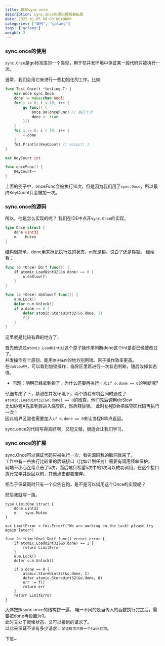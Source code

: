 ```yaml
---
title: 理解sync.once
description: sync.once的源码理解和拓展
date: 2025-01-05 08:00:00+0800
categories: ["编程", "golang"]
tags: ["golang"]
weight: 3
---
```


### sync.once的使用

`sync.Once`是go标准库的一个类型，用于在并发环境中保证某一段代码只被执行一次。 

通常，我们会用它来进行一些初始化的工作。比如:

```go
func Test_Once(t *testing.T) {
    var once sync.Once
    done := make(chan bool)
    for i := 0; i < 10; i++ {
        go func() {
            once.Do(onceFunc) // 执行十次
            done <- true
        }()
    }
    for i := 0; i < 10; i++ {
        <-done
    }
    fmt.Println(KeyCount) // output: 1
}

var KeyCount int

func onceFunc() {
    KeyCount++
}

```

上面的例子中，onceFunc会被执行10次，但是因为我们用了`sync.Once`，所以最终KeyCount只会被加一次。


### sync.once的源码
所以，他是怎么实现的呢？ 我们在IDE中点开`sync.Once`的实现。


``` go
type Once struct {
    done uint32
    m    Mutex
}
```

结构很简单，done用来标记执行过的状态，m就是锁。说白了还是靠锁。
继续看：

``` go
func (o *Once) Do(f func()) {
    if atomic.LoadUint32(&o.done) == 0 {
        o.doSlow(f)
    }
}

func (o *Once) doSlow(f func()) {
    o.m.Lock()
    defer o.m.Unlock()
    if o.done == 0 {
        defer atomic.StoreUint32(&o.done, 1)
        f()
    }
}
```

这里就是比较有趣的地方了，

首先他通过`atomic.LoadUint32`这个原子操作来判断done这个Int是否已经被改过了。  
并发操作有个原则，能用`原子操作`的地方别用锁。原子操作效率更高。  
在`doSlow`中，可以看到加锁操作，临界区里再进行一次状态判断，随后改掉状态值。

- 问题：明明已经拿到锁了，为什么还要再执行一次`if o.done == 0`的判断呢?

仔细考虑了下，猜测在并发环境下，两个协程有机会同时通过了`atomic.LoadUint32(&o.done) == 0`的检查，他们先后调用doSlow  
比如协程A先拿到锁进入临界区，然后释放锁。 此时协程B会把临界区代码再执行一次！   
因此临界区里也需要加入`if o.done == 0`来让协程B早点返回。

sync.once的代码写得真好啊，又短又精，很适合让我们学习。

### sync.once的扩展

sync.Once可以保证代码只被执行一次，看完源码我的脑洞就来了。  
工作中有一些执行比较重的后端接口（比如计划任务）需要有调用频率保护，  
前端不小心连续点击了5次，而后端只希望5次中的1次可以成功调用，在这个接口执行完毕并返回以前，其他点击都要废弃。  

相当于保证同时只有一个实例在跑。是不是可以借用这个Once的实现呢？

然后我就写一版。

``` golang
type LimitOne struct {
    done uint32
    m    sync.Mutex
}

var LimitError = fmt.Errorf("We are working on the task! please try again later")

func (o *LimitOne) Do(f func() error) error {
    if atomic.LoadUint32(&o.done) == 1 {
        return LimitError
    }
    o.m.Lock()
    defer o.m.Unlock()

    if o.done == 0 {
        atomic.StoreUint32(&o.done, 1)
        defer atomic.StoreUint32(&o.done, 0)
        err := f()
        return err
    }
    return LimitError
}
```

大体按照sync.once的结构抄一遍， 唯一不同的是当传入的函数执行完之后，需要把done再设置为0。  
此时又处于就绪状态，又可以接新的请求了。  
以此来保证不论有多少请求，`保证每次只有一个task在跑`。

下班~